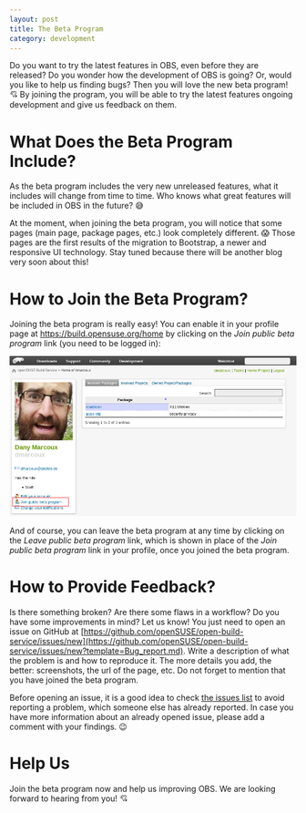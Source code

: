 ```yaml
---
layout: post
title: The Beta Program
category: development
---
```


Do you want to try the latest features in OBS, even before they are released?
Do you wonder how the development of OBS is going?
Or, would you like to help us finding bugs?
Then you will love the new beta program! :cupid:
By joining the program, you will be able to try the latest features ongoing development and give us feedback on them.

# What Does the Beta Program Include?

As the beta program includes the very new unreleased features, what it includes will change from time to time.
Who knows what great features will be included in OBS in the future? :sweat_smile:

At the moment, when joining the beta program, you will notice that some pages (main page, package pages, etc.) look completely different. :scream:
Those pages are the first results of the migration to Bootstrap, a newer and responsive UI technology.
Stay tuned because there will be another blog very soon about this!

# How to Join the Beta Program?

Joining the beta program is really easy!
You can enable it in your profile page at <https://build.opensuse.org/home> by clicking on the _Join public beta program_ link (you need to be logged in):

<img src="/images/posts/sprint-report-45/3.png" alt="Page for the link 'Join public beta program'">

And of course, you can leave the beta program at any time by clicking on the
_Leave public beta program_ link, which is shown in place of the _Join public
beta program_ link in your profile, once you joined the beta program.

# How to Provide Feedback?

Is there something broken?
Are there some flaws in a workflow?
Do you have some improvements in mind?
Let us know!
You just need to open an issue on GitHub at [https://github.com/openSUSE/open-build-service/issues/new](https://github.com/openSUSE/open-build-service/issues/new?template=Bug_report.md).
Write a description of what the problem is and how to reproduce it.
The more details you add, the better: screenshots, the url of the page, etc.
Do not forget to mention that you have joined the beta program.

Before opening an issue, it is a good idea to check [the issues list](https://github.com/openSUSE/open-build-service/issues?q=is%3Aissue+is%3Aopen+label%3A%22Frontend+%F0%9F%91%BB%22) to avoid reporting a problem, which someone else has already reported.
In case you have more information about an already opened issue, please add a comment with your findings. :wink:

# Help Us

Join the beta program now and help us improving OBS.
We are looking forward to hearing from you! :cupid:
